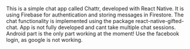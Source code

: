 This is a simple chat app called Chattr, developed with React Native.
It is using Firebase for authentication and storing messages in Firestore.
The chat functionality is implemented using the package react-native-gifted-chat. 
App is not fully developed and cant take multiple chat sessions.
Android part is the only part working at the moment!
Use the facebook login, as google is not working.
